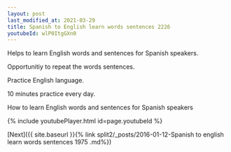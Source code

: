 ```yaml
---
layout: post
last_modified_at: 2021-03-29
title: Spanish to English learn words sentences 2226 
youtubeId: wlP0ItgGXn0
---
```

 
 
Helps to learn English words and sentences for Spanish speakers.

Opportunitiy to repeat the words sentences. 

Practice English language. 
 
10 minutes practice every day. 
 
How to learn English words and sentences for Spanish speakers 
 
{% include youtubePlayer.html id=page.youtubeId %}
 
 
[Next]({{ site.baseurl }}{% link  split2/_posts/2016-01-12-Spanish to english learn words sentences 1975 .md%})
 
